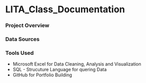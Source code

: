 # LITA_Class_Documentation
### Project Overview
### Data Sources
### Tools Used
- Microsoft Excel for Data Cleaning, Analysis and Visualization
- SQL - Strucuture Language for quering Data
- GitHub for Portfolio Building
